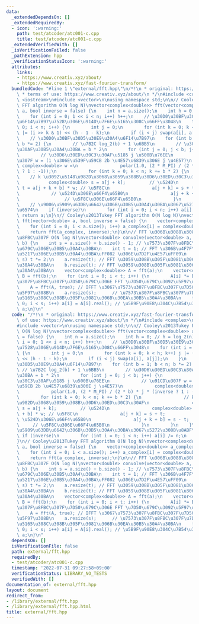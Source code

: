 ```yaml
---
data:
  _extendedDependsOn: []
  _extendedRequiredBy:
  - icon: ':warning:'
    path: test/atcoder/atc001-c.cpp
    title: test/atcoder/atc001-c.cpp
  _extendedVerifiedWith: []
  _isVerificationFailed: false
  _pathExtension: hpp
  _verificationStatusIcon: ':warning:'
  attributes:
    links:
    - https://www.creativ.xyz/about/
    - https://www.creativ.xyz/fast-fourier-transform/
  bundledCode: "#line 1 \"external/fft.hpp\"\n/*!\n * original: https://www.creativ.xyz/fast-fourier-transform/\n\
    \ * terms of use: https://www.creativ.xyz/about/\n */\n#include <complex>\n#include\
    \ <iostream>\n#include <vector>\n\nusing namespace std;\n\n// Cooley\u2013Tukey\
    \ FFT algorithm O(N log N)\nvector<complex<double>> fft(vector<complex<double>>\
    \ a, bool inverse = false) {\n    int n = a.size();\n    int h = 0; // h = log_2(n)\n\
    \    for (int i = 0; 1 << i < n; i++) h++;\n    // \u30D0\u30BF\u30D5\u30E9\u30A4\
    \u6F14\u7B97\u7528\u306E\u914D\u7F6E\u5165\u308C\u66FF\u3048\n    for (int i =\
    \ 0; i < n; i++) {\n        int j = 0;\n        for (int k = 0; k < h; k++) j\
    \ |= (i >> k & 1) << (h - 1 - k);\n        if (i < j) swap(a[i], a[j]);\n    }\n\
    \    // \u30D0\u30BF\u30D5\u30E9\u30A4\u6F14\u7B97\n    for (int b = 1; b < n;\
    \ b *= 2) {\n        // \u7B2C log_2(b) + 1 \u6BB5\n        // \u30D6\u30ED\u30C3\
    \u30AF\u30B5\u30A4\u30BA = b * 2\n        for (int j = 0; j < b; j++) {\n    \
    \        // \u30D6\u30ED\u30C3\u30AF\u5185 j \u500B\u76EE\n            // \u91CD\
    \u307F w = (1 \u306E\u539F\u59CB 2b \u4E57\u6839\u306E j \u4E57)\n           \
    \ complex<double> w =\n                polar(1.0, (2 * M_PI) / (2 * b) * j * (inverse\
    \ ? 1 : -1));\n            for (int k = 0; k < n; k += b * 2) {\n            \
    \    // k \u3092\u5148\u982D\u3068\u3059\u308B\u30D6\u30ED\u30C3\u30AF\n     \
    \           complex<double> s = a[j + k];         // \u524D\n                complex<double>\
    \ t = a[j + k + b] * w; // \u5F8C\n                a[j + k] = s + t;         \
    \            // \u524D\u306E\u66F4\u65B0\n                a[j + k + b] = s - t;\
    \                 // \u5F8C\u306E\u66F4\u65B0\n            }\n        }\n    }\n\
    \    // \u9006\u5909\u63DB\u6642\u306B\u30B5\u30A4\u30BA\u3067\u5272\u308B\u8ABF\
    \u6574\n    if (inverse)\n        for (int i = 0; i < n; i++) a[i] /= n;\n   \
    \ return a;\n}\n// Cooley\u2013Tukey FFT algorithm O(N log N)\nvector<complex<double>>\
    \ fft(vector<double> a, bool inverse = false) {\n    vector<complex<double>> a_complex(a.size());\n\
    \    for (int i = 0; i < a.size(); i++) a_complex[i] = complex<double>(a[i], 0);\n\
    \    return fft(a_complex, inverse);\n}\n\n// FFT \u306B\u3088\u308B\u7573\u307F\
    \u8FBC\u307F O(N log N)\nvector<double> convolve(vector<double> a, vector<double>\
    \ b) {\n    int s = a.size() + b.size() - 1; // \u7573\u307F\u8FBC\u307F\u7D50\
    \u679C\u306E\u30B5\u30A4\u30BA\n    int t = 1; // FFT \u306B\u4F7F\u3046\u914D\
    \u5217\u306E\u30B5\u30A4\u30BA\uFF082 \u306E\u7D2F\u4E57\uFF09\n    while (t <\
    \ s) t *= 2;\n    a.resize(t); // FFT \u3059\u308B\u305F\u3081\u306B\u30EA\u30B5\
    \u30A4\u30BA\n    b.resize(t); // FFT \u3059\u308B\u305F\u3081\u306B\u30EA\u30B5\
    \u30A4\u30BA\n    vector<complex<double>> A = fft(a);\n    vector<complex<double>>\
    \ B = fft(b);\n    for (int i = 0; i < t; i++) {\n        A[i] *= B[i]; // \u7573\
    \u307F\u8FBC\u307F\u7D50\u679C\u306E FFT \u7D50\u679C\u3092\u5F97\u308B\n    }\n\
    \    A = fft(A, true); // IFFT \u3067\u7573\u307F\u8FBC\u307F\u7D50\u679C\u3092\
    \u5F97\u308B\n    a.resize(s);      // \u7573\u307F\u8FBC\u307F\u7D50\u679C\u3092\
    \u5165\u308C\u308B\u305F\u3081\u306B\u30EA\u30B5\u30A4\u30BA\n    for (int i =\
    \ 0; i < s; i++) a[i] = A[i].real(); // \u5B9F\u90E8\u304C\u7B54\u3048\n    return\
    \ a;\n}\n"
  code: "/*!\n * original: https://www.creativ.xyz/fast-fourier-transform/\n * terms\
    \ of use: https://www.creativ.xyz/about/\n */\n#include <complex>\n#include <iostream>\n\
    #include <vector>\n\nusing namespace std;\n\n// Cooley\u2013Tukey FFT algorithm\
    \ O(N log N)\nvector<complex<double>> fft(vector<complex<double>> a, bool inverse\
    \ = false) {\n    int n = a.size();\n    int h = 0; // h = log_2(n)\n    for (int\
    \ i = 0; 1 << i < n; i++) h++;\n    // \u30D0\u30BF\u30D5\u30E9\u30A4\u6F14\u7B97\
    \u7528\u306E\u914D\u7F6E\u5165\u308C\u66FF\u3048\n    for (int i = 0; i < n; i++)\
    \ {\n        int j = 0;\n        for (int k = 0; k < h; k++) j |= (i >> k & 1)\
    \ << (h - 1 - k);\n        if (i < j) swap(a[i], a[j]);\n    }\n    // \u30D0\u30BF\
    \u30D5\u30E9\u30A4\u6F14\u7B97\n    for (int b = 1; b < n; b *= 2) {\n       \
    \ // \u7B2C log_2(b) + 1 \u6BB5\n        // \u30D6\u30ED\u30C3\u30AF\u30B5\u30A4\
    \u30BA = b * 2\n        for (int j = 0; j < b; j++) {\n            // \u30D6\u30ED\
    \u30C3\u30AF\u5185 j \u500B\u76EE\n            // \u91CD\u307F w = (1 \u306E\u539F\
    \u59CB 2b \u4E57\u6839\u306E j \u4E57)\n            complex<double> w =\n    \
    \            polar(1.0, (2 * M_PI) / (2 * b) * j * (inverse ? 1 : -1));\n    \
    \        for (int k = 0; k < n; k += b * 2) {\n                // k \u3092\u5148\
    \u982D\u3068\u3059\u308B\u30D6\u30ED\u30C3\u30AF\n                complex<double>\
    \ s = a[j + k];         // \u524D\n                complex<double> t = a[j + k\
    \ + b] * w; // \u5F8C\n                a[j + k] = s + t;                     //\
    \ \u524D\u306E\u66F4\u65B0\n                a[j + k + b] = s - t;            \
    \     // \u5F8C\u306E\u66F4\u65B0\n            }\n        }\n    }\n    // \u9006\
    \u5909\u63DB\u6642\u306B\u30B5\u30A4\u30BA\u3067\u5272\u308B\u8ABF\u6574\n   \
    \ if (inverse)\n        for (int i = 0; i < n; i++) a[i] /= n;\n    return a;\n\
    }\n// Cooley\u2013Tukey FFT algorithm O(N log N)\nvector<complex<double>> fft(vector<double>\
    \ a, bool inverse = false) {\n    vector<complex<double>> a_complex(a.size());\n\
    \    for (int i = 0; i < a.size(); i++) a_complex[i] = complex<double>(a[i], 0);\n\
    \    return fft(a_complex, inverse);\n}\n\n// FFT \u306B\u3088\u308B\u7573\u307F\
    \u8FBC\u307F O(N log N)\nvector<double> convolve(vector<double> a, vector<double>\
    \ b) {\n    int s = a.size() + b.size() - 1; // \u7573\u307F\u8FBC\u307F\u7D50\
    \u679C\u306E\u30B5\u30A4\u30BA\n    int t = 1; // FFT \u306B\u4F7F\u3046\u914D\
    \u5217\u306E\u30B5\u30A4\u30BA\uFF082 \u306E\u7D2F\u4E57\uFF09\n    while (t <\
    \ s) t *= 2;\n    a.resize(t); // FFT \u3059\u308B\u305F\u3081\u306B\u30EA\u30B5\
    \u30A4\u30BA\n    b.resize(t); // FFT \u3059\u308B\u305F\u3081\u306B\u30EA\u30B5\
    \u30A4\u30BA\n    vector<complex<double>> A = fft(a);\n    vector<complex<double>>\
    \ B = fft(b);\n    for (int i = 0; i < t; i++) {\n        A[i] *= B[i]; // \u7573\
    \u307F\u8FBC\u307F\u7D50\u679C\u306E FFT \u7D50\u679C\u3092\u5F97\u308B\n    }\n\
    \    A = fft(A, true); // IFFT \u3067\u7573\u307F\u8FBC\u307F\u7D50\u679C\u3092\
    \u5F97\u308B\n    a.resize(s);      // \u7573\u307F\u8FBC\u307F\u7D50\u679C\u3092\
    \u5165\u308C\u308B\u305F\u3081\u306B\u30EA\u30B5\u30A4\u30BA\n    for (int i =\
    \ 0; i < s; i++) a[i] = A[i].real(); // \u5B9F\u90E8\u304C\u7B54\u3048\n    return\
    \ a;\n}\n"
  dependsOn: []
  isVerificationFile: false
  path: external/fft.hpp
  requiredBy:
  - test/atcoder/atc001-c.cpp
  timestamp: '2022-07-31 09:27:58+09:00'
  verificationStatus: LIBRARY_NO_TESTS
  verifiedWith: []
documentation_of: external/fft.hpp
layout: document
redirect_from:
- /library/external/fft.hpp
- /library/external/fft.hpp.html
title: external/fft.hpp
---
```

